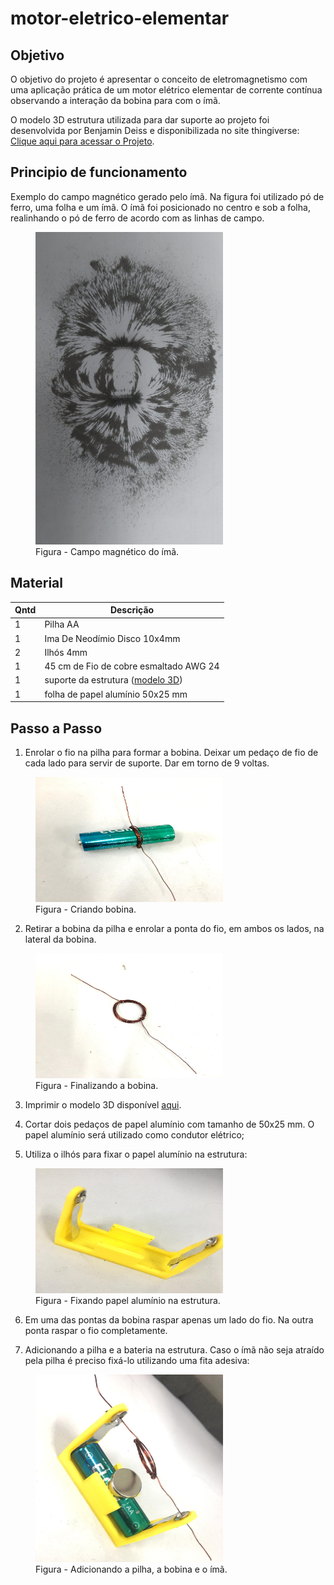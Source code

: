 # motor-eletrico-elementar

## Objetivo
 O objetivo do projeto é apresentar o conceito de eletromagnetismo com uma aplicação prática de um motor elétrico elementar de corrente contínua observando a interação da bobina para com o ímã. 

 O modelo 3D estrutura utilizada para dar suporte ao projeto foi desenvolvida por Benjamin Deiss e disponibilizada no site thingiverse:
 [Clique aqui para acessar o Projeto](https://www.thingiverse.com/thing:3181182).

## Principio de funcionamento

 Exemplo do campo magnético gerado pelo ímã. Na figura foi utilizado pó de ferro, uma folha e um ímã. O ímã foi posicionado no centro e sob a folha, realinhando o pó de ferro de acordo com as linhas de campo.

<figure>
    <img src="src/img/campo-magntico-ima.jpeg" alt="Campo magnético ímã" width=300px       height=500px>
    <figcaption>Figura - Campo magnético do ímã.</figcaption>
</figure> 

 ## Material
Qntd | Descrição
-----|----------
1    | Pilha AA
1    | Ima De Neodímio Disco 10x4mm
2    | Ilhós 4mm
1    | 45 cm de Fio de cobre esmaltado AWG 24
1    | suporte da estrutura ([modelo 3D](src/3D/estrutura.STL))
1    | folha de papel alumínio 50x25 mm

## Passo a Passo

1) Enrolar o fio na pilha para formar a bobina. Deixar um pedaço de fio de cada lado para servir de suporte. Dar em torno de 9 voltas.

<figure>
    <img src="src/img/enrolando-espira.jpeg" alt="Enrolando a bobina na pilha" width=300px       height=200px>
    <figcaption>Figura - Criando bobina.</figcaption>
</figure> 

2) Retirar a bobina da pilha e enrolar a ponta do fio, em ambos os lados, na lateral da bobina.

<figure>
    <img src="src/img/bobina-finalizada.jpeg" alt="Bobina finalizada" width=300px       height=200px>
    <figcaption>Figura - Finalizando a bobina.</figcaption>
</figure> 

3) Imprimir o modelo 3D disponível [aqui](src/3D/estrutura.STL).
 
4) Cortar dois pedaços de papel alumínio com tamanho de 50x25 mm. O papel alumínio será utilizado como condutor elétrico;

5) Utiliza o ilhós para fixar o papel alumínio na estrutura:

<figure>
    <img src="src/img/fixando-papel-aluminio.jpeg" alt="Fixando papel alumínio" width=300px       height=200px>
    <figcaption>Figura - Fixando papel alumínio na estrutura.</figcaption>
</figure> 

6) Em uma das pontas da bobina raspar apenas um lado do fio. Na outra ponta raspar o fio completamente.
    
7) Adicionando a pilha e a bateria na estrutura. Caso o ímã não seja atraído pela pilha é preciso fixá-lo utilizando uma fita adesiva:
<figure>
    <img src="src/img/pilha-ima.jpeg" alt="Adicionando a pilha, a bobina e o ímã" width=300px       height=300px>
    <figcaption>Figura - Adicionando a pilha, a bobina e o ímã.</figcaption>
</figure> 





